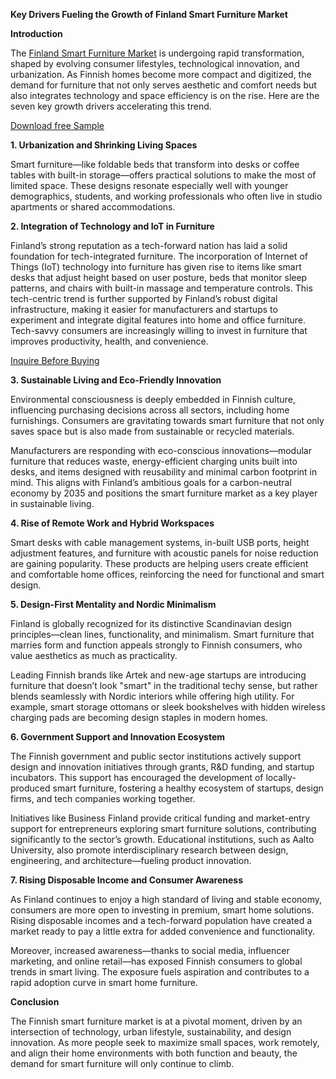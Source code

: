 **Key Drivers Fueling the Growth of Finland Smart Furniture Market**

**Introduction**

The [Finland Smart Furniture Market](https://www.nextmsc.com/report/finland-smart-furniture-market) is undergoing rapid transformation, shaped by evolving consumer lifestyles, technological innovation, and urbanization. As Finnish homes become more compact and digitized, the demand for furniture that not only serves aesthetic and comfort needs but also integrates technology and space efficiency is on the rise. Here are the seven key growth drivers accelerating this trend.

[Download free Sample](https://www.nextmsc.com/finland-smart-furniture-market/request-sample)

**1. Urbanization and Shrinking Living Spaces**

Smart furniture—like foldable beds that transform into desks or coffee tables with built-in storage—offers practical solutions to make the most of limited space. These designs resonate especially well with younger demographics, students, and working professionals who often live in studio apartments or shared accommodations.

**2. Integration of Technology and IoT in Furniture**

Finland’s strong reputation as a tech-forward nation has laid a solid foundation for tech-integrated furniture. The incorporation of Internet of Things (IoT) technology into furniture has given rise to items like smart desks that adjust height based on user posture, beds that monitor sleep patterns, and chairs with built-in massage and temperature controls.
This tech-centric trend is further supported by Finland’s robust digital infrastructure, making it easier for manufacturers and startups to experiment and integrate digital features into home and office furniture. Tech-savvy consumers are increasingly willing to invest in furniture that improves productivity, health, and convenience.

[Inquire Before Buying 
](https://www.nextmsc.com/finland-smart-furniture-market/inquire-before-buying)

**3. Sustainable Living and Eco-Friendly Innovation**

Environmental consciousness is deeply embedded in Finnish culture, influencing purchasing decisions across all sectors, including home furnishings. Consumers are gravitating towards smart furniture that not only saves space but is also made from sustainable or recycled materials.

Manufacturers are responding with eco-conscious innovations—modular furniture that reduces waste, energy-efficient charging units built into desks, and items designed with reusability and minimal carbon footprint in mind. This aligns with Finland’s ambitious goals for a carbon-neutral economy by 2035 and positions the smart furniture market as a key player in sustainable living.

**4. Rise of Remote Work and Hybrid Workspaces**

Smart desks with cable management systems, in-built USB ports, height adjustment features, and furniture with acoustic panels for noise reduction are gaining popularity. These products are helping users create efficient and comfortable home offices, reinforcing the need for functional and smart design.

**5. Design-First Mentality and Nordic Minimalism**

Finland is globally recognized for its distinctive Scandinavian design principles—clean lines, functionality, and minimalism. Smart furniture that marries form and function appeals strongly to Finnish consumers, who value aesthetics as much as practicality.

Leading Finnish brands like Artek and new-age startups are introducing furniture that doesn’t look "smart" in the traditional techy sense, but rather blends seamlessly with Nordic interiors while offering high utility. For example, smart storage ottomans or sleek bookshelves with hidden wireless charging pads are becoming design staples in modern homes.

**6. Government Support and Innovation Ecosystem**

The Finnish government and public sector institutions actively support design and innovation initiatives through grants, R&D funding, and startup incubators. This support has encouraged the development of locally-produced smart furniture, fostering a healthy ecosystem of startups, design firms, and tech companies working together.

Initiatives like Business Finland provide critical funding and market-entry support for entrepreneurs exploring smart furniture solutions, contributing significantly to the sector’s growth. Educational institutions, such as Aalto University, also promote interdisciplinary research between design, engineering, and architecture—fueling product innovation.

**7. Rising Disposable Income and Consumer Awareness**

As Finland continues to enjoy a high standard of living and stable economy, consumers are more open to investing in premium, smart home solutions. Rising disposable incomes and a tech-forward population have created a market ready to pay a little extra for added convenience and functionality.

Moreover, increased awareness—thanks to social media, influencer marketing, and online retail—has exposed Finnish consumers to global trends in smart living. The exposure fuels aspiration and contributes to a rapid adoption curve in smart home furniture.

**Conclusion**

The Finnish smart furniture market is at a pivotal moment, driven by an intersection of technology, urban lifestyle, sustainability, and design innovation. As more people seek to maximize small spaces, work remotely, and align their home environments with both function and beauty, the demand for smart furniture will only continue to climb.
